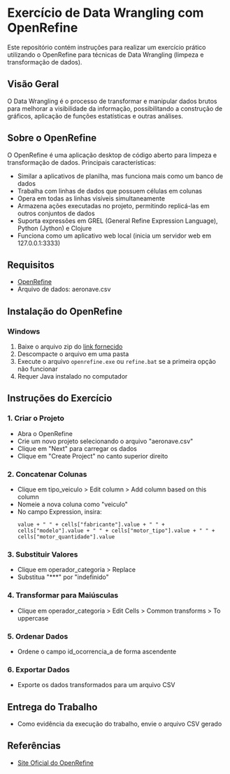 # Exercício de Data Wrangling com OpenRefine

Este repositório contém instruções para realizar um exercício prático utilizando o OpenRefine para técnicas de Data Wrangling (limpeza e transformação de dados).

## Visão Geral

O Data Wrangling é o processo de transformar e manipular dados brutos para melhorar a visibilidade da informação, possibilitando a construção de gráficos, aplicação de funções estatísticas e outras análises.

## Sobre o OpenRefine

O OpenRefine é uma aplicação desktop de código aberto para limpeza e transformação de dados. Principais características:

- Similar a aplicativos de planilha, mas funciona mais como um banco de dados
- Trabalha com linhas de dados que possuem células em colunas
- Opera em todas as linhas visíveis simultaneamente
- Armazena ações executadas no projeto, permitindo replicá-las em outros conjuntos de dados
- Suporta expressões em GREL (General Refine Expression Language), Python (Jython) e Clojure
- Funciona como um aplicativo web local (inicia um servidor web em 127.0.0.1:3333)

## Requisitos

- [OpenRefine](https://openrefine.org/)
- Arquivo de dados: aeronave.csv

## Instalação do OpenRefine

### Windows
1. Baixe o arquivo zip do [link fornecido](https://drive.google.com/drive/folders/1QYnIKMZ4lPAqMY7C36yGflK8rOJxsxo9)
2. Descompacte o arquivo em uma pasta
3. Execute o arquivo `openrefine.exe` ou `refine.bat` se a primeira opção não funcionar
4. Requer Java instalado no computador


## Instruções do Exercício

### 1. Criar o Projeto
- Abra o OpenRefine
- Crie um novo projeto selecionando o arquivo "aeronave.csv"
- Clique em "Next" para carregar os dados
- Clique em "Create Project" no canto superior direito

### 2. Concatenar Colunas
- Clique em tipo_veiculo > Edit column > Add column based on this column
- Nomeie a nova coluna como "veiculo"
- No campo Expression, insira:
  ```
  value + " " + cells["fabricante"].value + " " + cells["modelo"].value + " " + cells["motor_tipo"].value + " " + cells["motor_quantidade"].value
  ```

### 3. Substituir Valores
- Clique em operador_categoria > Replace
- Substitua "***" por "indefinido"

### 4. Transformar para Maiúsculas
- Clique em operador_categoria > Edit Cells > Common transforms > To uppercase

### 5. Ordenar Dados
- Ordene o campo id_ocorrencia_a de forma ascendente

### 6. Exportar Dados
- Exporte os dados transformados para um arquivo CSV

## Entrega do Trabalho
- Como evidência da execução do trabalho, envie o arquivo CSV gerado

## Referências
- [Site Oficial do OpenRefine](https://openrefine.org/)
